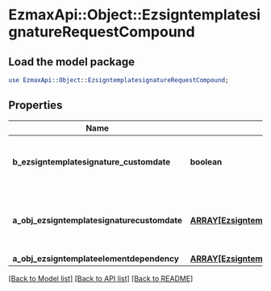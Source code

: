 # EzmaxApi::Object::EzsigntemplatesignatureRequestCompound

## Load the model package
```perl
use EzmaxApi::Object::EzsigntemplatesignatureRequestCompound;
```

## Properties
Name | Type | Description | Notes
------------ | ------------- | ------------- | -------------
**b_ezsigntemplatesignature_customdate** | **boolean** | Whether the Ezsigntemplatesignature has a custom date format or not. (Only possible when eEzsigntemplatesignatureType is **Name** or **Handwritten**) | [optional] 
**a_obj_ezsigntemplatesignaturecustomdate** | [**ARRAY[EzsigntemplatesignaturecustomdateRequestCompound]**](EzsigntemplatesignaturecustomdateRequest.md) | An array of custom date blocks that will be filled at the time of signature.  Can only be used if bEzsigntemplatesignatureCustomdate is true.  Use an empty array if you don&#39;t want to have a date at all. | [optional] 
**a_obj_ezsigntemplateelementdependency** | [**ARRAY[EzsigntemplateelementdependencyRequestCompound]**](EzsigntemplateelementdependencyRequest.md) |  | [optional] 

[[Back to Model list]](../README.md#documentation-for-models) [[Back to API list]](../README.md#documentation-for-api-endpoints) [[Back to README]](../README.md)


